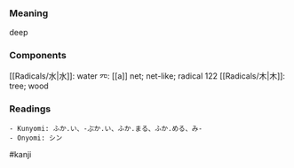 ### Meaning

deep

### Components

[[Radicals/水|水]]: water 㓁: [[a]] net; net-like; radical 122 [[Radicals/木|木]]: tree; wood

### Readings

```
- Kunyomi: ふか.い、-ぶか.い、ふか.まる、ふか.める、み-
- Onyomi: シン
```

#kanji